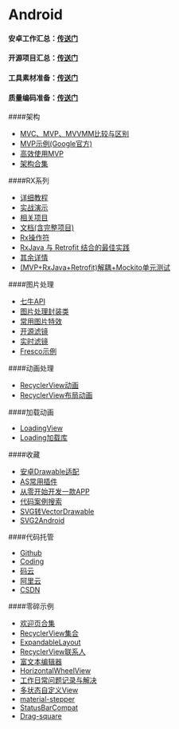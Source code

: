 # Android

#### 安卓工作汇总：[传送门](https://github.com/android-cn/android-jobs)

#### 开源项目汇总：[传送门](https://github.com/Trinea/android-open-project)

#### 工具素材准备：[传送门](https://github.com/inferjay/AndroidDevTools/)

#### 质量编码准备：[传送门](https://github.com/jiang111/awesome-android-tips)

####架构
* [MVC、MVP、MVVMM比较与区别](http://www.cnblogs.com/JustRun1983/p/3727560.html)
* [MVP示例(Google官方)](https://github.com/googlesamples/android-architecture)
* [高效使用MVP](http://blog.csdn.net/dantestones/article/details/51445208)
* [架构合集](https://github.com/CameloeAnthony/AndroidArchitectureCollection)


####RX系列
* [详细教程](https://github.com/lzyzsd/Awesome-RxJava)
* [实战演示](http://www.jianshu.com/p/64aa976a46be)
* [相关项目](https://github.com/vihuela/Lay-s)
* [文档(含完整项目)](https://github.com/mcxiaoke/RxDocs)
* [Rx操作符](https://github.com/jiang111/RxJavaApp)
* [RxJava 与 Retrofit 结合的最佳实践](http://gank.io/post/56e80c2c677659311bed9841)
* [其余详情](https://www.zhihu.com/question/35511144)
* [(MVP+RxJava+Retrofit)解耦+Mockito单元测试](http://www.jianshu.com/p/cdfeb6c3d099?utm_campaign=haruki&utm_content=note&utm_medium=reader_share&utm_source=weixin)

####图片处理
* [七牛API](https://github.com/lingochamp/QiniuImageLoader)
* [图片处理封装类](http://blog.csdn.net/wiker_yong/article/details/17231087)
* [常用图片特效](http://www.eoeandroid.com/forum.php?mod=viewthread&tid=170526&extra=page%3D1&page=1)
* [开源滤镜](https://github.com/daizhenjun/ImageFilterForAndroid)
* [实时滤镜](http://www.eoeandroid.com/thread-171528-1-1.html)
* [Fresco示例](https://github.com/kaedea/Fresco-Sample-Usage)

####动画处理
* [RecyclerView动画](http://www.07net01.com/2015/12/1024142.html)
* [RecyclerView布局动画](http://www.jcodecraeer.com/a/anzhuokaifa/androidkaifa/2015/0915/3462.html)


####加载动画
* [LoadingView](https://github.com/ldoublem/LoadingView)
* [Loading加载库](https://github.com/ybq/Android-SpinKit)




####收藏
* [安卓Drawable适配](http://blog.csdn.net/wrg_20100512/article/details/51295317)
* [AS常用插件](https://github.com/jiang111/awesome-androidstudio-plugins)
* [从零开始开发一款APP](http://www.jianshu.com/p/a58d15ef5c8b)
* [代码案例搜索](http://www.codota.com/)
* [SVG转VectorDrawable](http://inloop.github.io/svg2android/)
* [SVG2Android](https://github.com/inloop/svg2android)

####代码托管
* [Github](https://github.com)
* [Coding](https://coding.net/)
* [码云](http://git.oschina.net/)
* [阿里云](http://code.taobao.org/)
* [CSDN](https://code.csdn.net/)

####零碎示例
* [欢迎页合集](http://www.jianshu.com/p/b08286b9e3f6)
* [RecyclerView集合](https://github.com/CameloeAnthony/Learning-RecyclerView)
* [ExpandableLayout](https://github.com/cachapa/ExpandableLayout)
* [RecyclerView联系人](https://github.com/jiang111/IndexRecyclerView)
* [富文本编辑器](https://github.com/mr5/icarus-android)
* [HorizontalWheelView](https://github.com/shchurov/HorizontalWheelView)
* [工作日常问题记录与解决](http://blog.csdn.net/biezhihua/article/details/49506781)
* [多状态自定义View](https://github.com/qyxxjd/MultipleStatusView)
* [material-stepper](https://github.com/fcannizzaro/material-stepper)
* [StatusBarCompat](https://github.com/niorgai/StatusBarCompat)
* [Drag-square](https://github.com/xmuSistone/android-drag-square)